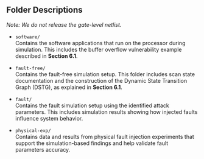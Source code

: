 ## Folder Descriptions

*Note: We do not release the gate-level netlist.*

- `software/`  
  Contains the software applications that run on the processor during simulation. This includes the buffer overflow vulnerability example described in **Section 6.1**.

- `fault-free/`  
  Contains the fault-free simulation setup. This folder includes scan state documentation and the construction of the Dynamic State Transition Graph (DSTG), as explained in **Section 6.1**.

- `fault/`  
  Contains the fault simulation setup using the identified attack parameters. This includes simulation results showing how injected faults influence system behavior.

- `physical-exp/`  
  Contains data and results from physical fault injection experiments that support the simulation-based findings and help validate fault parameters accuracy.
